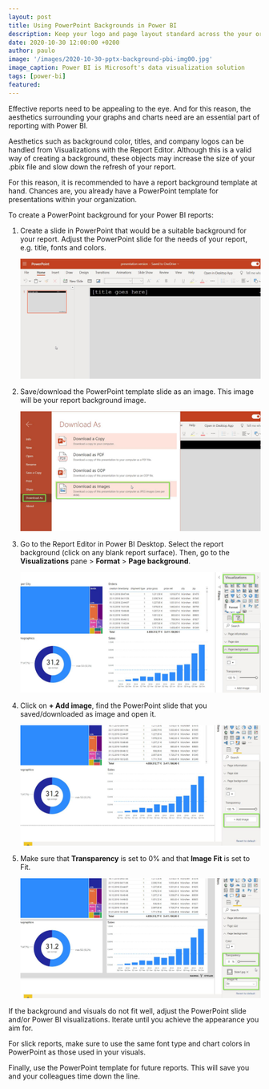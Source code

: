 ```yaml
---
layout: post
title: Using PowerPoint Backgrounds in Power BI
description: Keep your logo and page layout standard across the your organization
date: 2020-10-30 12:00:00 +0200
author: paulo
image: '/images/2020-10-30-pptx-background-pbi-img00.jpg'
image_caption: Power BI is Microsoft's data visualization solution
tags: [power-bi]
featured: 
---
```


Effective reports need to be appealing to the eye. And for this reason, the aesthetics surrounding your graphs and charts need are an essential part of reporting with Power BI.

Aesthetics such as background color, titles, and company logos can be handled from Visualizations with the Report Editor. Although this is a valid way of creating a background, these objects may increase the size of your .pbix file and slow down the refresh of your report.

For this reason, it is recommended to have a report background template at hand. Chances are, you already have a PowerPoint template for presentations within your organization.  

To create a PowerPoint background for your Power BI reports: 

1. Create a slide in PowerPoint that would be a suitable background for your report. Adjust the PowerPoint slide for the needs of your report, e.g. title, fonts and colors.

	![2020-10-30-pptx-background-pbi-img01](/images/2020-10-30-pptx-background-pbi-img01.jpg)

2. Save/download the PowerPoint template slide as an image.  This image will be your report background image. 

	![2020-10-30-pptx-background-pbi-img02](/images/2020-10-30-pptx-background-pbi-img02.jpg)

3. Go to the Report Editor in Power BI Desktop. Select the report background (click on any blank report surface). Then, go to the **Visualizations** pane > **Format** > **Page background**. 

	![2020-10-30-pptx-background-pbi-img03](/images/2020-10-30-pptx-background-pbi-img03.jpg)

4. Click on **+ Add image**, find the PowerPoint slide that you saved/downloaded as image and open it. 

	![2020-10-30-pptx-background-pbi-img04](/images/2020-10-30-pptx-background-pbi-img04.jpg)

5. Make sure that **Transparency** is set to 0% and that **Image Fit** is set to Fit. 

	![2020-10-30-pptx-background-pbi-img05](/images/2020-10-30-pptx-background-pbi-img05.jpg)

If the background and visuals do not fit well, adjust the PowerPoint slide and/or Power BI visualizations. Iterate until you achieve the appearance you aim for.   

For slick reports, make sure to use the same font type and chart colors in PowerPoint as those used in your visuals.  
 
Finally, use the PowerPoint template for future reports. This will save you and your colleagues time down the line. 

 
